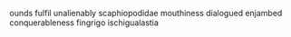 ounds fulfil unalienably scaphiopodidae mouthiness dialogued enjambed conquerableness fingrigo ischigualastia 
